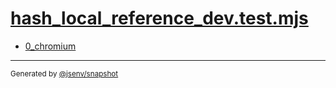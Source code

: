 # [hash_local_reference_dev.test.mjs](../hash_local_reference_dev.test.mjs)


- [0_chromium](0_chromium/0_chromium.md)

---

<sub>
  Generated by <a href="https://github.com/jsenv/core/tree/main/packages/tooling/snapshot">@jsenv/snapshot</a>
</sub>
